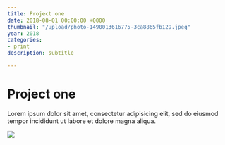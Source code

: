 ```yaml
---
title: Project one
date: 2018-08-01 00:00:00 +0000
thumbnail: "/upload/photo-1490013616775-3ca8865fb129.jpeg"
year: 2018
categories:
- print
description: subtitle

---
```

# Project one

Lorem ipsum dolor sit amet, consectetur adipisicing elit, sed do eiusmod tempor incididunt ut labore et dolore magna aliqua.

![](/upload/photo-1490013616775-3ca8865fb129.jpeg)
